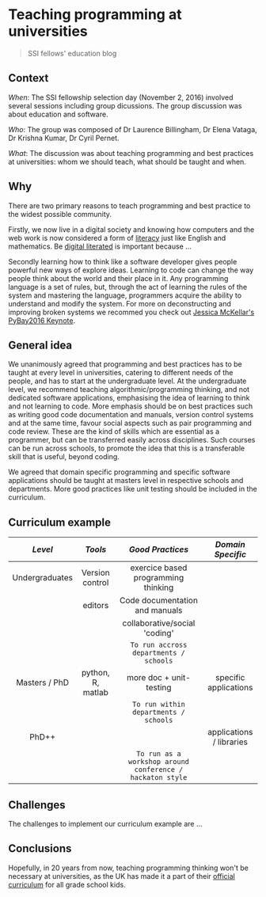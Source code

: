 # Teaching programming at universities
> SSI fellows' education blog

## Context

_When_: The SSI fellowship selection day (November 2, 2016) involved several sessions including group dicussions. The group discussion was about education and software.

_Who_: The group was composed of Dr Laurence Billingham, Dr Elena Vataga, Dr Krishna Kumar, Dr Cyril Pernet.

_What_: The discussion was about teaching programming and best practices at universities: whom we should teach, what should be taught and when.

## Why
There are two primary reasons to teach programming and best practice to the widest possible community.

Firstly, we now live in a digital society and knowing how computers and the web work is now considered a form of [literacy](https://www.gov.uk/government/publications/government-digital-inclusion-strategy/government-digital-inclusion-strategy) just like English and mathematics. Be [digital literated](https://en.wikipedia.org/wiki/Digital_literacy) is important because ...

Secondly learning how to think like a software developer gives people powerful new ways of explore ideas. Learning to code can change the way people think about the world and their place in it. Any programming language is a set of rules, but, through the act of learning the rules of the system and mastering the language, programmers acquire the ability to understand and modify the system. For more on deconstructing and improving broken systems we recommed you check out [Jessica McKellar's PyBay2016 Keynote](https://www.youtube.com/watch?v=9UnMZYMaosw).


## General idea

We unanimously agreed that programming and best practices has to be taught at every level in universities, catering to different needs of the people, and has to start at the undergraduate level. At the undergraduate level, we recommend teaching algorithmic/programming thinking, and not dedicated software applications, emphasising the idea of learning to think and not learning to code.  More emphasis should be on best practices such as writing good code documentation and manuals, version control systems and at the same time, favour social aspects such as pair programming and code review. These are the kind of skills which are essential as a programmer, but can be transferred easily across disciplines. Such courses can be run across schools, to promote the idea that this is a transferable skill that is useful, beyond coding.

We agreed that domain specific programming and specific software applications should be taught at masters level in respective schools and departments. More good practices like unit testing should be included in the curriculum.

## Curriculum example

|  *Level*       | *Tools*          | *Good Practices*                     | *Domain Specific*           |
|:--------------:|:----------------:|:------------------------------------:|:---------------------------:|
| Undergraduates | Version control  |  exercice based programming thinking |                             |
|                | editors          |   Code documentation and manuals     |                             |
|                |                  |  collaborative/social 'coding'       |                             |
|                |                  |    `To run accross departments / schools` 			 |
| Masters / PhD  | python, R, matlab |    more doc + unit-testing          |   specific applications     |
|		 |		    |`To run within departments / schools`                               |
| PhD++          |                  |                                      |  applications / libraries   |
|                |                  |`To run as a workshop around conference / hackaton style` 		 |

## Challenges

The challenges to implement our curriculum example are ...

## Conclusions

Hopefully, in 20 years from now, teaching programming thinking won't be necessary at universities, as the UK has made it a part of their [official curriculum](http://www.computingatschool.org.uk/) for all grade school kids. 